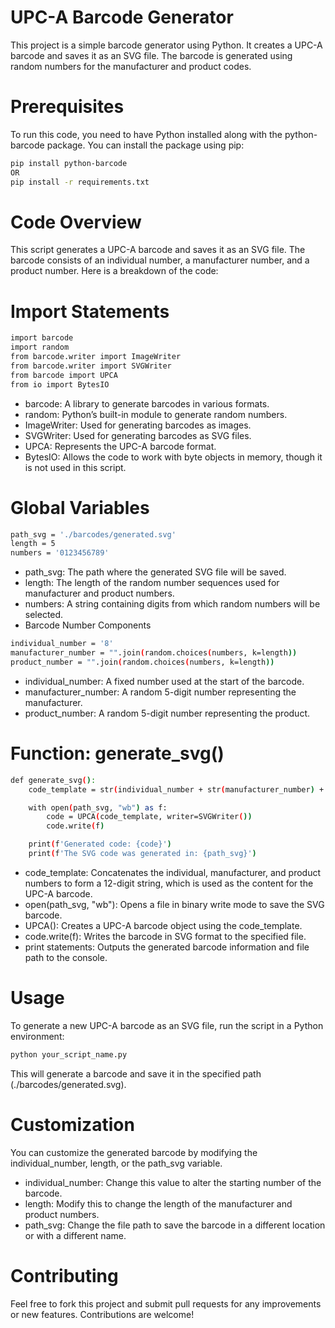 # UPC-A Barcode Generator

This project is a simple barcode generator using Python. It creates a UPC-A barcode and saves it as an SVG file. The barcode is generated using random numbers for the manufacturer and product codes.

# Prerequisites
To run this code, you need to have Python installed along with the python-barcode package. You can install the package using pip:

```bash
pip install python-barcode
OR
pip install -r requirements.txt
```

# Code Overview
This script generates a UPC-A barcode and saves it as an SVG file. The barcode consists of an individual number, a manufacturer number, and a product number. Here is a breakdown of the code:

# Import Statements
```bash
import barcode
import random
from barcode.writer import ImageWriter
from barcode.writer import SVGWriter
from barcode import UPCA
from io import BytesIO
```

* barcode: A library to generate barcodes in various formats.
* random: Python’s built-in module to generate random numbers.
* ImageWriter: Used for generating barcodes as images.
* SVGWriter: Used for generating barcodes as SVG files.
* UPCA: Represents the UPC-A barcode format.
* BytesIO: Allows the code to work with byte objects in memory, though it is not used in this script.

# Global Variables
```bash
path_svg = './barcodes/generated.svg'
length = 5
numbers = '0123456789'
```

* path_svg: The path where the generated SVG file will be saved.
* length: The length of the random number sequences used for manufacturer and product numbers.
* numbers: A string containing digits from which random numbers will be selected.
* Barcode Number Components

```bash
individual_number = '8'
manufacturer_number = "".join(random.choices(numbers, k=length))
product_number = "".join(random.choices(numbers, k=length))
```

* individual_number: A fixed number used at the start of the barcode.
* manufacturer_number: A random 5-digit number representing the manufacturer.
* product_number: A random 5-digit number representing the product.
  
# Function: generate_svg()
```bash
def generate_svg():
    code_template = str(individual_number + str(manufacturer_number) + str(product_number))

    with open(path_svg, "wb") as f:
        code = UPCA(code_template, writer=SVGWriter())
        code.write(f)

    print(f'Generated code: {code}')
    print(f'The SVG code was generated in: {path_svg}')
```

* code_template: Concatenates the individual, manufacturer, and product numbers to form a 12-digit string, which is used as the content for the UPC-A barcode.
* open(path_svg, "wb"): Opens a file in binary write mode to save the SVG barcode.
* UPCA(): Creates a UPC-A barcode object using the code_template.
* code.write(f): Writes the barcode in SVG format to the specified file.
* print statements: Outputs the generated barcode information and file path to the console.

# Usage
To generate a new UPC-A barcode as an SVG file, run the script in a Python environment:

```bash
python your_script_name.py
```

This will generate a barcode and save it in the specified path (./barcodes/generated.svg).

# Customization
You can customize the generated barcode by modifying the individual_number, length, or the path_svg variable.

* individual_number: Change this value to alter the starting number of the barcode.
* length: Modify this to change the length of the manufacturer and product numbers.
* path_svg: Change the file path to save the barcode in a different location or with a different name.
  
# Contributing
Feel free to fork this project and submit pull requests for any improvements or new features. Contributions are welcome!
